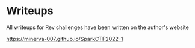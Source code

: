 # Writeups 

All writeups for Rev challenges have been written on the author's website

https://minerva-007.github.io/SparkCTF2022-1